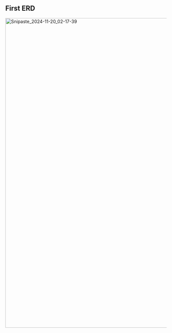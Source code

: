 ## First ERD
<img width="967" alt="Snipaste_2024-11-20_02-17-39" src="https://github.com/user-attachments/assets/92dd9cbf-2a8b-4547-885e-e4883698ed0d">

